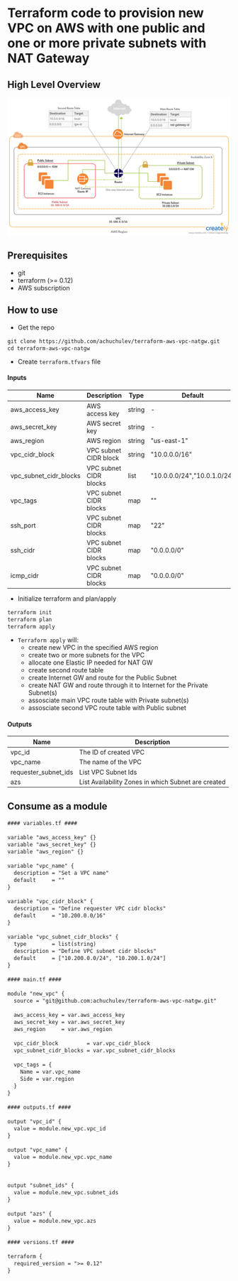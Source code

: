 # Terraform code to provision new VPC on AWS with one public and one or more private subnets with NAT Gateway

## High Level Overview

<img src="diagrams/aws-vpc-nat_gw.png" />

## Prerequisites

- git
- terraform (>= 0.12)
- AWS subscription

## How to use

- Get the repo

```
git clone https://github.com/achuchulev/terraform-aws-vpc-natgw.git
cd terraform-aws-vpc-natgw
```

- Create `terraform.tfvars` file

#### Inputs

| Name  |	Description |	Type |  Default |	Required
| ----- | ----------- | ---- |  ------- | --------
| aws_access_key | AWS access key | string | - | yes
| aws_secret_key | AWS secret key | string | - | yes
| aws_region | AWS region | string | "us-east-1" | no
| vpc_cidr_block | VPC subnet CIDR block | string | "10.0.0.0/16" | no
| vpc_subnet_cidr_blocks | VPC subnet CIDR blocks | list | "10.0.0.0/24","10.0.1.0/24" | no
| vpc_tags | VPC subnet CIDR blocks | map  | "" | no
| ssh_port | VPC subnet CIDR blocks | map  | "22" | no
| ssh_cidr | VPC subnet CIDR blocks | map  | "0.0.0.0/0" | no
| icmp_cidr | VPC subnet CIDR blocks | map  | "0.0.0.0/0" | no

- Initialize terraform and plan/apply

```
terraform init
terraform plan
terraform apply
```

- `Terraform apply` will:
  - create new VPC in the specified AWS region
  - create two or more subnets for the VPC
  - allocate one Elastic IP needed for NAT GW
  - create second route table
  - create Internet GW and route for the Public Subnet
  - create NAT GW and route through it to Internet for the Private Subnet(s)
  - assosciate main VPC route table with Private subnet(s)
  - assosciate second VPC route table with Public subnet
  
  
#### Outputs

| Name  |	Description 
| ----- | ----------- 
| vpc_id | The ID of created VPC
| vpc_name | The name of the VPC
| requester_subnet_ids | List VPC Subnet Ids
| azs | List Availability Zones in which Subnet are created


## Consume as a module

```
#### variables.tf ####

variable "aws_access_key" {}
variable "aws_secret_key" {}
variable "aws_region" {}

variable "vpc_name" {
  description = "Set a VPC name"
  default     = ""
}

variable "vpc_cidr_block" {
  description = "Define requester VPC cidr blocks"
  default     = "10.200.0.0/16"
}

variable "vpc_subnet_cidr_blocks" {
  type        = list(string)
  description = "Define VPC subnet cidr blocks"
  default     = ["10.200.0.0/24", "10.200.1.0/24"]
}

#### main.tf ####

module "new_vpc" {
  source = "git@github.com:achuchulev/terraform-aws-vpc-natgw.git"

  aws_access_key = var.aws_access_key
  aws_secret_key = var.aws_secret_key
  aws_region     = var.aws_region

  vpc_cidr_block         = var.vpc_cidr_block
  vpc_subnet_cidr_blocks = var.vpc_subnet_cidr_blocks

  vpc_tags = {
    Name = var.vpc_name
    Side = var.region
  }
}

#### outputs.tf ####

output "vpc_id" {
  value = module.new_vpc.vpc_id
}

output "vpc_name" {
  value = module.new_vpc.vpc_name
}


output "subnet_ids" {
  value = module.new_vpc.subnet_ids
}

output "azs" {
  value = module.new_vpc.azs
}

#### versions.tf ####

terraform {
  required_version = ">= 0.12"
}

```

